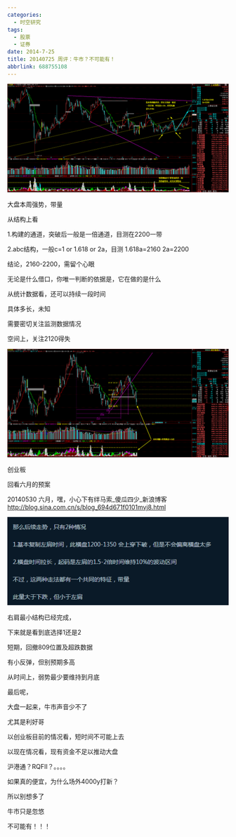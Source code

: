 ```yaml
---
categories:
  - 时空研究
tags:
  - 股票
  - 证券
date: 2014-7-25
title: 20140725 周评：牛市？不可能有！
abbrlink: 688755108
---
```

![20140725-0](/images/20140725-0.gif)

大盘本周强势，带量

从结构上看

1.构建的通道，突破后一般是一倍通道，目测在2200一带

2.abc结构，一般c=1 or 1.618 or 2a，目测 1.618a=2160   2a=2200

结论，2160-2200，需留个心眼

无论是什么借口，你唯一判断的依据是，它在做的是什么

从统计数据看，还可以持续一段时间

具体多长，未知

需要密切关注监测数据情况

空间上，关注2120得失

![20140725-1](/images/20140725-1.gif)

创业板

回看六月的预案

20140530 六月，嘿，小心下有绊马索_傻瓜四少_新浪博客
http://blog.sina.com.cn/s/blog_694d671f0101mvj8.html

![20140725-2](/images/20140725-2.gif)

右肩最小结构已经完成，

下来就是看到底选择1还是2

短期，回撤809位置及超跌数据

有小反弹，但别预期多高

从时间上，弱势最少要维持到月底


最后呢，

大盘一起来，牛市声音少不了

尤其是利好哥

以创业板目前的情况看，短时间不可能上去

以现在情况看，现有资金不足以推动大盘

沪港通？RQFII？。。。。

如果真的便宜，为什么场外4000y打新？

所以别想多了

牛市只是忽悠

不可能有！！！